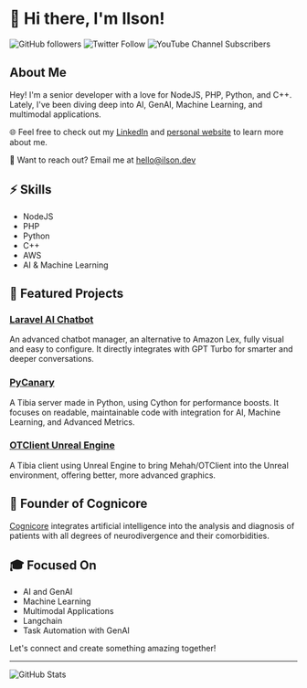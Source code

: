 # 👋 Hi there, I'm Ilson!

![GitHub followers](https://img.shields.io/github/followers/ilsondev?style=social) ![Twitter Follow](https://img.shields.io/twitter/follow/ilsondev_?style=social) ![YouTube Channel Subscribers](https://img.shields.io/youtube/channel/subscribers/UC-COpN6vn8QvSHk9lEH64sg?style=social)
## About Me
Hey! I'm a senior developer with a love for NodeJS, PHP, Python, and C++. Lately, I've been diving deep into AI, GenAI, Machine Learning, and multimodal applications.

🌐 Feel free to check out my [LinkedIn](https://www.linkedin.com/in/ilsondev/) and [personal website](https://ilson.dev) to learn more about me.

📧 Want to reach out? Email me at [hello@ilson.dev](mailto:hello@ilson.dev)

## ⚡ Skills
- NodeJS
- PHP
- Python
- C++
- AWS
- AI & Machine Learning

## 🚀 Featured Projects

### [Laravel AI Chatbot](https://github.com/inobrega/laravel-ai-chatbot)
An advanced chatbot manager, an alternative to Amazon Lex, fully visual and easy to configure. It directly integrates with GPT Turbo for smarter and deeper conversations.

### [PyCanary](https://github.com/inobrega/pycanary)
A Tibia server made in Python, using Cython for performance boosts. It focuses on readable, maintainable code with integration for AI, Machine Learning, and Advanced Metrics.

### [OTClient Unreal Engine](https://github.com/inobrega/otclient-unreal-engine)
A Tibia client using Unreal Engine to bring Mehah/OTClient into the Unreal environment, offering better, more advanced graphics.

## 💼 Founder of Cognicore
[Cognicore](https://cognicore.app) integrates artificial intelligence into the analysis and diagnosis of patients with all degrees of neurodivergence and their comorbidities.

## 🎓 Focused On
- AI and GenAI
- Machine Learning
- Multimodal Applications
- Langchain
- Task Automation with GenAI

Let's connect and create something amazing together!

---

![GitHub Stats](https://github-readme-stats.vercel.app/api?username=ilsondev&show_icons=true&theme=radical)
